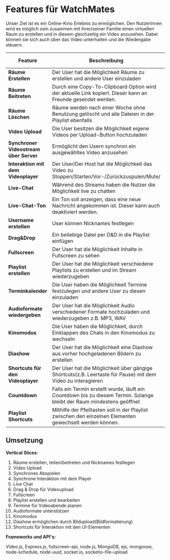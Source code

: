 # Features für WatchMates

Unser Ziel ist es ein Online-Kino Erlebnis zu ermöglichen. Den NutzerInnen wird es möglich sein zusammen mit ihrer/seiner Familie einen virtuellen Raum zu erstellen und in diesem gleichzeitig ein Video anzusehen. Dabei können sie sich auch über das Video unterhalten und die Wiedergabe steuern. 


| Feature | Beschreibung | Priorität | Geschätzter Aufwand | Betroffene Schichten |
|---------|--------------|-----------|--------------------|---------------------|
| **Räume Erstellen** | Der User hat die Möglichkeit Räume zu erstellen und andere User einzuladen | "kritisch" | 3 Tage | User2User-Interaktion |
| **Räume Beitreten** | Durch eine Copy-To-Clipboard Option wird der aktuelle Link kopiert. Dieser kann an Freunde gesendet werden. | "kritisch" | 3 Tage | User2User-Interaktion |
| **Räume Löschen** |Räume werden nach einer Woche ohne Benutzung gelöscht und alle Dateien in der Playlist ebenfalls | "mittel" | 2 Tage | User2User-Interaktion |
| **Video Upload** | Die User besitzen die Möglichkeit eigene Videos per Upload-Button hochzuladen | "kritisch" | 1 Tag | User Interface |
| **Synchroner Videostream über Server** | Ermöglicht den Usern synchron ein ausgewähltes Video anzusehen | "kritisch" | 2-3 Tage | Server |
| **Interaktion mit dem Videoplayer** | Der User/Der Host hat die Möglichkeit das Video zu Stoppen/Starten/Vor-/Zurückzuspulen/Mute/ | "kritisch" | 2-3 Tage | User-Server-Kommunikation |
| **Live-Chat** | Während des Streams haben die Nutzer die Möglichkeit live zu chatten | "hoch" | 2 Tage | User Interface |
| **Live-Chat-Ton** | Ein Ton soll anzeigen, dass eine neue Nachricht angekommen ist. Dieser kann auch deaktiviert werden. | "hoch" | 2 Tage | User Interface |
| **Username erstellen** | User können Nicknames festlegen | "hoch" | 2 Tag | Server |
| **Drag&Drop** | Ein beliebige Datei per D&D in die Playlist einfügen | "hoch" | 1 Tag | User Interface |
| **Fullscreen** | Der User hat die Möglichkeit Inhalte in Fullscreen zu sehen| "hoch" | 1 Tag | Funktionalität des Players |
| **Playlist erstellen** | Der User hat die Möglichkeit verschiedene Playlists zu erstellen und im Stream wiederzugeben | "mittel" | 1 Tage | User Interface |
| **Terminkalender** | Die User haben die Möglichkeit Termine festzulegen und andere User zu diesen einzuladen | "mittel" | 2 Tage | User Interface |
| **Audioformate wiedergeben** | Der User hat die Möglichkeit Audio verschiedener Formate hochzuladen und wiederzugeben z.B. MP3, WAV | "mittel" | 2 Tag | Funktionalität des Players |
| **Kinomodus** | Die User haben die Möglichkeit, durch Einklappen des Chats in den Kinomodus zu wechseln | "nice-to-have" | 1 Tage | Funktionalität des Players |
| **Diashow** | Der User hat die Möglichkeit eine Diashow aus vorher hochgeladenen Bildern zu erstellen | "nice-to-have" | 2 Tage | User-Server-Kommunikation |
| **Shortcuts für den Videoplayer** | Der User hat die Möglichkeit über gängige Shortcuts(z.B. Leertaste für Pause) mit dem Video zu interagieren | "nice-to-have" | 1 Tage | User-Server-Kommunikation |
| **Countdown** | Falls ein Termin erstellt wurde, läuft ein Countdown bis zu diesem Termin. Solange bleibt der Raum mindestens geöffnet | "nice-to-have" | 1 Tage | Funktionalität des Players |
| **Playlist Shortcuts** | Mithilfe der Pfeiltasten soll in der Playlist zwischen den einzelnen Elementen gewechselt werden können. | "nice-to-have" | 1 Tage | Funktionalität des Players |


## Umsetzung

**Vertical Slices:**
1. Räume erstellen, teilen/beitreten und Nicknames festlegen
2. Video Upload
3. Synchrones Abspielen
4. Synchrone Interaktion mit dem Player
5. Live Chat
6. Drag & Drop für Videoupload
7. Fullscreen
8. Playlist erstellen und bearbeiten
9. Termine für Videoabende planen
10. Audioformate unterstützen
11. Kinomodus
12. Diashow ermöglichen durch Bildupload(Bildformatierung)
13. Shortcuts für Interaktion mit den UI-Elementen

**Frameworks und API's:**

Video.js, Express.js, fullscreen-api, node.js, MongoDB, ejs, mongoose, node-schedule, node-uuid, socket.io, socketio-file-upload
